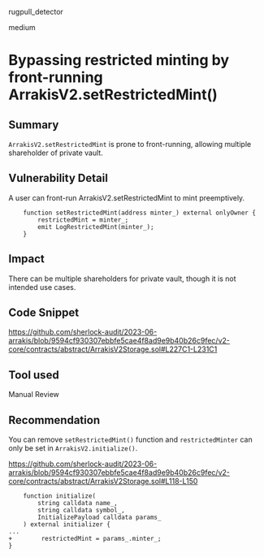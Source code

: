rugpull_detector

medium

# Bypassing restricted minting by front-running ArrakisV2.setRestrictedMint()

## Summary
`ArrakisV2.setRestrictedMint` is prone to front-running, allowing multiple shareholder of private vault.

## Vulnerability Detail
A user can front-run ArrakisV2.setRestrictedMint to mint preemptively.
```solidity
    function setRestrictedMint(address minter_) external onlyOwner {
        restrictedMint = minter_;
        emit LogRestrictedMint(minter_);
    }
```
## Impact
There can be multiple shareholders for private vault, though it is not intended use cases.

## Code Snippet
https://github.com/sherlock-audit/2023-06-arrakis/blob/9594cf930307ebbfe5cae4f8ad9e9b40b26c9fec/v2-core/contracts/abstract/ArrakisV2Storage.sol#L227C1-L231C1

## Tool used

Manual Review

## Recommendation
You can remove `setRestrictedMint()` function and `restrictedMinter` can only be set in `ArrakisV2.initialize()`.

https://github.com/sherlock-audit/2023-06-arrakis/blob/9594cf930307ebbfe5cae4f8ad9e9b40b26c9fec/v2-core/contracts/abstract/ArrakisV2Storage.sol#L118-L150
```solidity
    function initialize(
        string calldata name_,
        string calldata symbol_,
        InitializePayload calldata params_
    ) external initializer {
...
+        restrictedMint = params_.minter_;
}
```